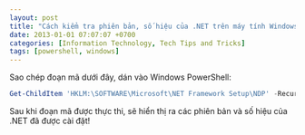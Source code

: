 ```yaml
---
layout: post
title: "Cách kiểm tra phiên bản, số hiệu của .NET trên máy tính Windows"
date: 2013-01-01 07:07:07 +0700
categories: [Information Technology, Tech Tips and Tricks]
tags: [powershell, windows]
---
```


Sao chép đoạn mã dưới đây, dán vào Windows PowerShell:

```powershell
Get-ChildItem 'HKLM:\SOFTWARE\Microsoft\NET Framework Setup\NDP' -Recurse | Get-ItemProperty -Name version -EA 0 | Where { $_.PSChildName -Match '^(?!S)\p{L}'} | Select PSChildName, version
```

Sau khi đoạn mã được thực thi, sẽ hiển thị ra các phiên bản và số hiệu của .NET đã được cài đặt!
